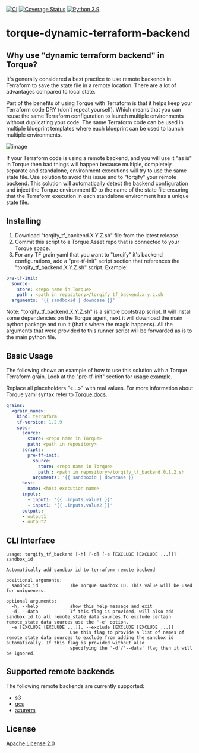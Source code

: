 [![CI](https://github.com/QualiSystemsLab/torque-dynamic-terraform-backend/actions/workflows/CI.yml/badge.svg)](https://github.com/QualiSystemsLab/torque-dynamic-terraform-backend/actions/workflows/CI.yml)
[![Coverage Status](https://coveralls.io/repos/github/QualiSystemsLab/torque-dynamic-terraform-backend/badge.svg?branch=master)](https://coveralls.io/github/QualiSystemsLab/torque-dynamic-terraform-backend?branch=master)
[![Python 3.9](https://img.shields.io/badge/python-3.9-blue.svg)](https://www.python.org/downloads/release/python/)

# torque-dynamic-terraform-backend


## Why use "dynamic terraform backend" in Torque?
It's generally considered a best practice to use remote backends in Terraform to save the state file in a remote location. 
There are a lot of advantages compared to local state.

Part of the benefits of using Torque with Terraform is that it helps keep your Terraform code DRY (don't repeat yourself).
Which means that you can reuse the same Terraform configuration to launch multiple environments without duplicating your code. 
The same Terraform code can be used in multiple blueprint templates where each blueprint can be used to launch multiple environments. 

![image](https://user-images.githubusercontent.com/6730546/191409441-f777e42d-8a7a-47e8-a552-ebf357b295b4.png)

If your Terraform code is using a remote backend, and you will use it "as is" in Torque then bad things will happen because
multiple, completely separate and standalone, environment executions will try to use the same state file. Use solution to avoid 
this issue and to "torqify" your remote backend. This solution will automatically detect the backend configuration and inject
the Torque environment ID to the name of the state file ensuring that the Terraform execution in each standalone environment
has a unique state file.

## Installing

1. Download "torqify_tf_backend.X.Y.Z.sh" file from the latest release. 
2. Commit this script to a Torque Asset repo that is connected to your Torque space.
3. For any TF grain yaml that you want to "torqify" it's backend configurations, add a "pre-tf-init" script section 
that references the "torqify_tf_backend.X.Y.Z.sh" script. Example:
```yaml
pre-tf-init:
  source:
    store: <repo name in Torque>
    path : <path in repository>/torqify_tf_backend.x.y.z.sh
  arguments: '{{ sandboxid | downcase }}'
```
Note: "torqify_tf_backend.X.Y.Z.sh" is a simple bootstrap script. It will install some dependencies on the Torque agent,
next it will download the main python package and run it (that's where the magic happens). All the arguments that were 
provided to this runner script will be forwarded as is to the main python file.

## Basic Usage

The following shows an example of how to use this solution with a Torque Terraform grain. Look at the "pre-tf-init" section for usage example. 

Replace all placeholders "<...>" with real values. For more information about Torque yaml syntax refer to [Torque docs](https://docs.qtorque.io/blueprint-designer-guide/blueprints).

```yaml
grains:
  <grain_name>:
    kind: terraform
    tf-version: 1.2.9
    spec:
      source:
        store: <repo name in Torque>
        path: <path in repository>
      scripts: 
        pre-tf-init:
          source:
            store: <repo name in Torque>
            path : <path in repository>/torqify_tf_backend.0.1.2.sh
          arguments: '{{ sandboxid | downcase }}'
      host:
        name: <host execution name>
      inputs:
        - input1: '{{ .inputs.value1 }}'
        - input1: '{{ .inputs.value2 }}'
      outputs:
      - output1
      - output2    
```

## CLI Interface
```
usage: torqify_tf_backend [-h] [-d] [-e [EXCLUDE [EXCLUDE ...]]] sandbox_id

Automatically add sandbox id to terraform remote backend

positional arguments:
  sandbox_id            The Torque sandbox ID. This value will be used for uniqueness.

optional arguments:
  -h, --help            show this help message and exit
  -d, --data            If this flag is provided, will also add sandbox id to all remote_state data sources.To exclude certain remote_state data sources use the '-e' option.
  -e [EXCLUDE [EXCLUDE ...]], --exclude [EXCLUDE [EXCLUDE ...]]
                        Use this flag to provide a list of names of remote_state data sources to exclude from adding the sandbox id automatically. If this flag is provided without also
                        specifying the '-d'/'--data' flag then it will be ignored.
```

## Supported remote backends

The following remote backends are currently supported:
* [s3](https://www.terraform.io/language/settings/backends/s3)
* [gcs](https://www.terraform.io/language/settings/backends/gcs)
* [azurerm](https://www.terraform.io/language/settings/backends/azurerm)


## License
[Apache License 2.0](https://github.com/QualiSystemsLab/torque-dynamic-terraform-backend/blob/master/LICENSE)
